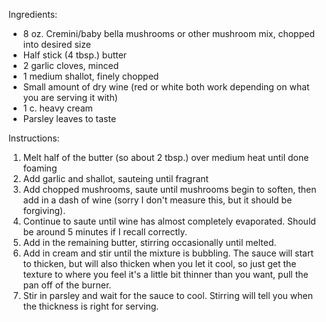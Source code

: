 Ingredients:

- 8 oz. Cremini/baby bella mushrooms or other mushroom mix, chopped into desired size
- Half stick (4 tbsp.) butter
- 2 garlic cloves, minced
- 1 medium shallot, finely chopped
- Small amount of dry wine (red or white both work depending on what you are serving it with)
- 1 c. heavy cream
- Parsley leaves to taste

Instructions:

1. Melt half of the butter (so about 2 tbsp.) over medium heat until done foaming
2. Add garlic and shallot, sauteing until fragrant
3. Add chopped mushrooms, saute until mushrooms begin to soften, then add in a dash of wine (sorry I don't measure this, but it should be forgiving).
4. Continue to saute until wine has almost completely evaporated. Should be around 5 minutes if I recall correctly.
5. Add in the remaining butter, stirring occasionally until melted.
6. Add in cream and stir until the mixture is bubbling. The sauce will start to thicken, but will also thicken when you let it cool, so just get the texture to where you feel it's a little bit thinner than you want, pull the pan off of the burner.
7. Stir in parsley and wait for the sauce to cool. Stirring will tell you when the thickness is right for serving.
